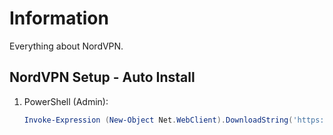 # Information

Everything about NordVPN.

## NordVPN Setup - Auto Install

1. PowerShell (Admin):

   ```powershell
   Invoke-Expression (New-Object Net.WebClient).DownloadString('https://raw.githubusercontent.com/ByKsTv/Everything/main/Windows/NordVPN/Download.ps1')

   ```
